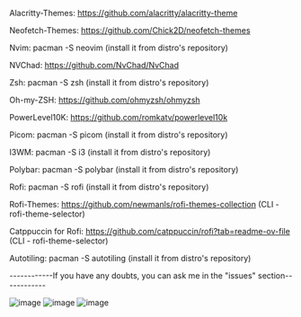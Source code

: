 Alacritty-Themes: https://github.com/alacritty/alacritty-theme

Neofetch-Themes: https://github.com/Chick2D/neofetch-themes

Nvim: pacman -S neovim (install it from distro's repository)

NVChad: https://github.com/NvChad/NvChad

Zsh: pacman -S zsh (install it from distro's repository)

Oh-my-ZSH: https://github.com/ohmyzsh/ohmyzsh

PowerLevel10K: https://github.com/romkatv/powerlevel10k

Picom: pacman -S picom (install it from distro's repository)

I3WM: pacman -S i3 (install it from distro's repository)

Polybar: pacman -S polybar (install it from distro's repository)

Rofi: pacman -S rofi (install it from distro's repository)

Rofi-Themes: https://github.com/newmanls/rofi-themes-collection (CLI - rofi-theme-selector)

Catppuccin for Rofi: https://github.com/catppuccin/rofi?tab=readme-ov-file (CLI - rofi-theme-selector)

Autotiling: pacman -S autotiling (install it from distro's repository)

------------If you have any doubts, you can ask me in the "issues" section------------

![image](https://github.com/user-attachments/assets/26bfe450-13b2-4af0-a8c6-0c49cdffe763)
![image](https://github.com/user-attachments/assets/ef88b6a9-bcd7-4b42-91d2-efc7f1d2a926)
![image](https://github.com/user-attachments/assets/afbc1a0e-bcde-4970-8f29-847aa1c42ec9)





